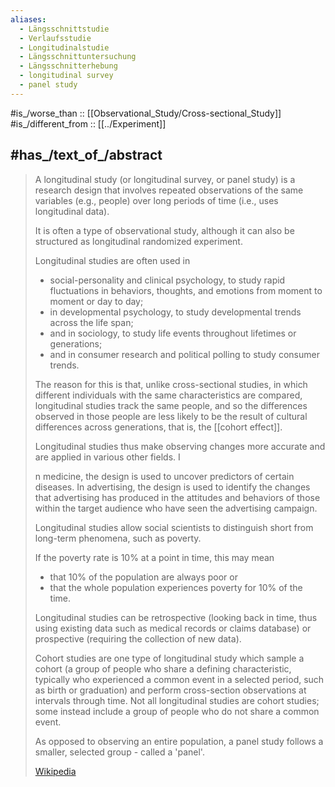```yaml
---
aliases:
  - Längsschnittstudie
  - Verlaufsstudie
  - Longitudinalstudie
  - Längsschnittuntersuchung
  - Längsschnitterhebung
  - longitudinal survey
  - panel study
---
```


#is_/worse_than :: [[Observational_Study/Cross-sectional_Study]]
#is_/different_from :: [[../Experiment]]

## #has_/text_of_/abstract 

> A longitudinal study (or longitudinal survey, or panel study) is a research design that involves 
> repeated observations of the same variables (e.g., people) over long periods of time 
> (i.e., uses longitudinal data). 
> 
> It is often a type of observational study, 
> although it can also be structured as longitudinal randomized experiment.
>
> Longitudinal studies are often used in 
> - social-personality and clinical psychology, 
>   to study rapid fluctuations in behaviors, thoughts, 
>   and emotions from moment to moment or day to day; 
> - in developmental psychology, to study developmental trends across the life span; 
> - and in sociology, to study life events throughout lifetimes or generations; 
> - and in consumer research and political polling to study consumer trends. 
> 
> The reason for this is that, unlike cross-sectional studies, 
> in which different individuals with the same characteristics are compared, 
> longitudinal studies track the same people, and so the differences observed in those people 
> are less likely to be the result of cultural differences across generations, that is, the [[cohort effect]]. 
> 
> Longitudinal studies thus make observing changes more accurate 
> and are applied in various other fields. I
> 
> n medicine, the design is used to uncover predictors of certain diseases. 
> In advertising, the design is used to identify the changes 
> that advertising has produced in the attitudes and behaviors of those within the target audience 
> who have seen the advertising campaign. 
> 
> Longitudinal studies allow social scientists to distinguish short from long-term phenomena, 
> such as poverty. 
> 
> If the poverty rate is 10% at a point in time, this may mean 
> - that 10% of the population are always poor or 
> - that the whole population experiences poverty for 10% of the time.
>
> Longitudinal studies can be retrospective (looking back in time, thus using existing data such as medical records or claims database) or prospective (requiring the collection of new data).
>
> Cohort studies are one type of longitudinal study which sample a cohort (a group of people who share a defining characteristic, typically who experienced a common event in a selected period, such as birth or graduation) and perform cross-section observations at intervals through time. Not all longitudinal studies are cohort studies; some instead include a group of people who do not share a common event.
>
> As opposed to observing an entire population, a panel study follows a smaller, selected group - called a 'panel'.
>
> [Wikipedia](https://en.wikipedia.org/wiki/Longitudinal%20study) 


